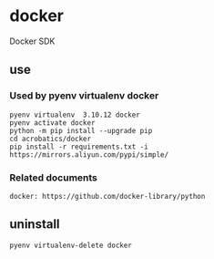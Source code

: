 # docker

Docker SDK

## use

### Used by pyenv virtualenv docker

    pyenv virtualenv  3.10.12 docker
    pyenv activate docker
    python -m pip install --upgrade pip
    cd acrobatics/docker
    pip install -r requirements.txt -i https://mirrors.aliyun.com/pypi/simple/

### Related documents

    docker: https://github.com/docker-library/python

## uninstall

    pyenv virtualenv-delete docker
